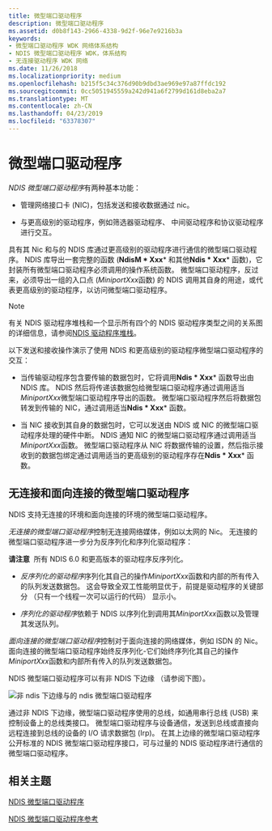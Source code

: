 ```yaml
---
title: 微型端口驱动程序
description: 微型端口驱动程序
ms.assetid: d0b8f143-2966-4338-9d2f-96e7e9216b3a
keywords:
- 微型端口驱动程序 WDK 网络体系结构
- NDIS 微型端口驱动程序 WDK，体系结构
- 无连接驱动程序 WDK 网络
ms.date: 11/26/2018
ms.localizationpriority: medium
ms.openlocfilehash: b215f5c34c376d90b9dbd3ae969e97a87ffdc192
ms.sourcegitcommit: 0cc5051945559a242d941a6f2799d161d8eba2a7
ms.translationtype: MT
ms.contentlocale: zh-CN
ms.lasthandoff: 04/23/2019
ms.locfileid: "63378307"
---
```

# <a name="miniport-drivers"></a>微型端口驱动程序

*NDIS 微型端口驱动程序*有两种基本功能：

-   管理网络接口卡 (NIC)，包括发送和接收数据通过 nic。

-   与更高级别的驱动程序，例如筛选器驱动程序、 中间驱动程序和协议驱动程序进行交互。

具有其 Nic 和与的 NDIS 库通过更高级别的驱动程序进行通信的微型端口驱动程序。 NDIS 库导出一套完整的函数 (**NdisM * Xxx*** 和其他**Ndis * Xxx*** 函数)，它封装所有微型端口驱动程序必须调用的操作系统函数。 微型端口驱动程序，反过来，必须导出一组的入口点 (*MiniportXxx*函数) 的 NDIS 调用其自身的用途，或代表更高级别的驱动程序，以访问微型端口驱动程序。

> [!NOTE]
> 有关 NDIS 驱动程序堆栈和一个显示所有四个的 NDIS 驱动程序类型之间的关系图的详细信息，请参阅[NDIS 驱动程序堆栈](ndis-driver-stack.md)。

以下发送和接收操作演示了使用 NDIS 和更高级别的驱动程序微型端口驱动程序的交互：

- 当传输驱动程序包含要传输的数据包时，它将调用**Ndis * Xxx*** 函数导出由 NDIS 库。 NDIS 然后将传递该数据包给微型端口驱动程序通过调用适当*MiniportXxx*微型端口驱动程序导出的函数。 微型端口驱动程序然后将数据包转发到传输的 NIC，通过调用适当**Ndis * Xxx*** 函数。

- 当 NIC 接收到其自身的数据包时，它可以发送由 NDIS 或 NIC 的微型端口驱动程序处理的硬件中断。 NDIS 通知 NIC 的微型端口驱动程序通过调用适当*MiniportXxx*函数。 微型端口驱动程序从 NIC 将数据传输的设置，然后指示接收到的数据包绑定通过调用适当的更高级别的驱动程序存在**Ndis * Xxx*** 函数。

## <a name="connectionless-and-connection-oriented-miniport-drivers"></a>无连接和面向连接的微型端口驱动程序

NDIS 支持无连接的环境和面向连接的环境的微型端口驱动程序。

*无连接的微型端口驱动程序*控制无连接网络媒体，例如以太网的 Nic。 无连接的微型端口驱动程序进一步分为反序列化和序列化驱动程序：

**请注意**  所有 NDIS 6.0 和更高版本的驱动程序反序列化。 

-   *反序列化的驱动程序*序列化其自己的操作*MiniportXxx*函数和内部的所有传入的队列发送数据包。 这会导致全双工性能明显优于，前提是驱动程序的关键部分 （只有一个线程一次可以运行的代码） 显示小。

-   *序列化的驱动程序*依赖于 NDIS 以序列化到调用其*MiniportXxx*函数以及管理其发送队列。

*面向连接的微型端口驱动程序*控制对于面向连接的网络媒体，例如 ISDN 的 Nic。 面向连接的微型端口驱动程序始终反序列化-它们始终序列化其自己的操作*MiniportXxx*函数和内部所有传入的队列发送数据包。

NDIS 微型端口驱动程序可以有非 NDIS 下边缘 （请参阅下图）。

![非 ndis 下边缘与的 ndis 微型端口驱动程序](images/nonndslo.png)

通过非 NDIS 下边缘，微型端口驱动程序使用的总线，如通用串行总线 (USB) 来控制设备上的总线类接口。 微型端口驱动程序与设备通信，发送到总线或直接向远程连接到总线的设备的 I/O 请求数据包 (Irp)。 在其上边缘的微型端口驱动程序公开标准的 NDIS 微型端口驱动程序接口，可与过量的 NDIS 驱动程序进行通信的微型端口驱动程序。

## <a name="related-topics"></a>相关主题

[NDIS 微型端口驱动程序](ndis-miniport-drivers.md)

[NDIS 微型端口驱动程序参考](https://msdn.microsoft.com/library/windows/hardware/ff565969)